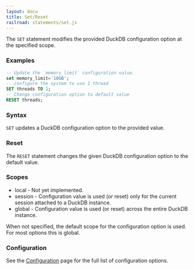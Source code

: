 ```yaml
---
layout: docu
title: Set/Reset
railroad: statements/set.js
---
```


The `SET` statement modifies the provided DuckDB configuration option at the specified scope.

### Examples

```sql
-- Update the `memory_limit` configuration value.
set memory_limit='10GB';
-- configure the system to use 1 thread
SET threads TO 1;
-- Change configuration option to default value
RESET threads;
```

### Syntax

<div id="rrdiagram1"></div>

`SET` updates a DuckDB configuration option to the provided value.

### Reset

<div id="rrdiagram2"></div>

The `RESET` statement changes the given DuckDB configuration option to the default value.

### Scopes

* local - Not yet implemented.
* session - Configuration value is used (or reset) only for the current session attached to a DuckDB instance.
* global - Configuration value is used (or reset) across the entire DuckDB instance.

When not specified, the default scope for the configuration option is used. For most options this is global.

### Configuration

See the [Configuration](../configuration) page for the full list of configuration options.
